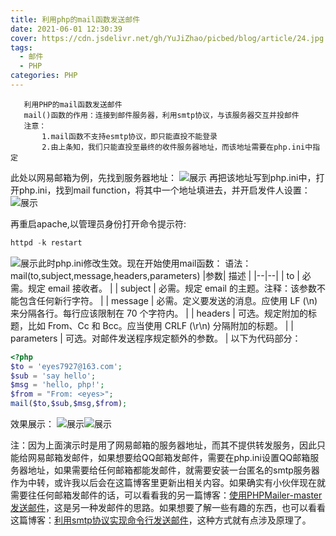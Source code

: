 ```yaml
---
title: 利用php的mail函数发送邮件
date: 2021-06-01 12:30:39
cover: https://cdn.jsdelivr.net/gh/YuJiZhao/picbed/blog/article/24.jpg
tags: 
  - 邮件
  - PHP
categories: PHP
---
```



```
   利用PHP的mail函数发送邮件
   mail()函数的作用：连接到邮件服务器，利用smtp协议，与该服务器交互并投邮件
   注意：
       1.mail函数不支持esmtp协议，即只能直投不能登录
       2.由上条知，我们只能直投至最终的收件服务器地址，而该地址需要在php.ini中指定
```
此处以网易邮箱为例，先找到服务器地址：
![展示](https://img-blog.csdnimg.cn/20210531195902561.png?x-oss-process=image/watermark,type_ZmFuZ3poZW5naGVpdGk,shadow_10,text_aHR0cHM6Ly9ibG9nLmNzZG4ubmV0L3Rvbmdrb25neXU=,size_16,color_FFFFFF,t_70)
再把该地址写到php.ini中，打开php.ini，找到mail function，将其中一个地址填进去，并开启发件人设置：
![展示](https://img-blog.csdnimg.cn/20210601122616885.png?x-oss-process=image/watermark,type_ZmFuZ3poZW5naGVpdGk,shadow_10,text_aHR0cHM6Ly9ibG9nLmNzZG4ubmV0L3Rvbmdrb25neXU=,size_16,color_FFFFFF,t_70)

再重启apache,以管理员身份打开命令提示符:

```powershell
httpd -k restart
```
![展示](https://img-blog.csdnimg.cn/20210531200407783.png?x-oss-process=image/watermark,type_ZmFuZ3poZW5naGVpdGk,shadow_10,text_aHR0cHM6Ly9ibG9nLmNzZG4ubmV0L3Rvbmdrb25neXU=,size_16,color_FFFFFF,t_70)此时php.ini修改生效。现在开始使用mail函数：
语法：mail(to,subject,message,headers,parameters) 
|参数|  	描述 |
|--|--|
| to | 必需。规定 email 接收者。 |
| subject | 必需。规定 email 的主题。注释：该参数不能包含任何新行字符。 |
| message | 必需。定义要发送的消息。应使用 LF (\n) 来分隔各行。每行应该限制在 70 个字符内。 |
| headers |  	可选。规定附加的标题，比如 From、Cc 和 Bcc。应当使用 CRLF (\r\n) 分隔附加的标题。 |
| parameters | 可选。对邮件发送程序规定额外的参数。 |
以下为代码部分：

```php
<?php
$to = 'eyes7927@163.com';
$sub = 'say hello';
$msg = 'hello, php!';
$from = "From: <eyes>";
mail($to,$sub,$msg,$from);
```
效果展示：
![展示](https://img-blog.csdnimg.cn/20210601123223421.png?x-oss-process=image/watermark,type_ZmFuZ3poZW5naGVpdGk,shadow_10,text_aHR0cHM6Ly9ibG9nLmNzZG4ubmV0L3Rvbmdrb25neXU=,size_16,color_FFFFFF,t_70)![展示](https://img-blog.csdnimg.cn/20210601123257664.png?x-oss-process=image/watermark,type_ZmFuZ3poZW5naGVpdGk,shadow_10,text_aHR0cHM6Ly9ibG9nLmNzZG4ubmV0L3Rvbmdrb25neXU=,size_16,color_FFFFFF,t_70)

注：因为上面演示时是用了网易邮箱的服务器地址，而其不提供转发服务，因此只能给网易邮箱发邮件，如果想要给QQ邮箱发邮件，需要在php.ini设置QQ邮箱服务器地址，如果需要给任何邮箱都能发邮件，就需要安装一台匿名的smtp服务器作为中转，或许我以后会在这篇博客里更新出相关内容。如果确实有小伙伴现在就需要往任何邮箱发邮件的话，可以看看我的另一篇博客：[使用PHPMailer-master发送邮件](https://blog.csdn.net/tongkongyu/article/details/117414108?spm=1001.2014.3001.5501)，这是另一种发邮件的思路。如果想要了解一些有趣的东西，也可以看看这篇博客：[利用smtp协议实现命令行发送邮件](https://blog.csdn.net/tongkongyu/article/details/117416246?spm=1001.2014.3001.5501)，这种方式就有点涉及原理了。
